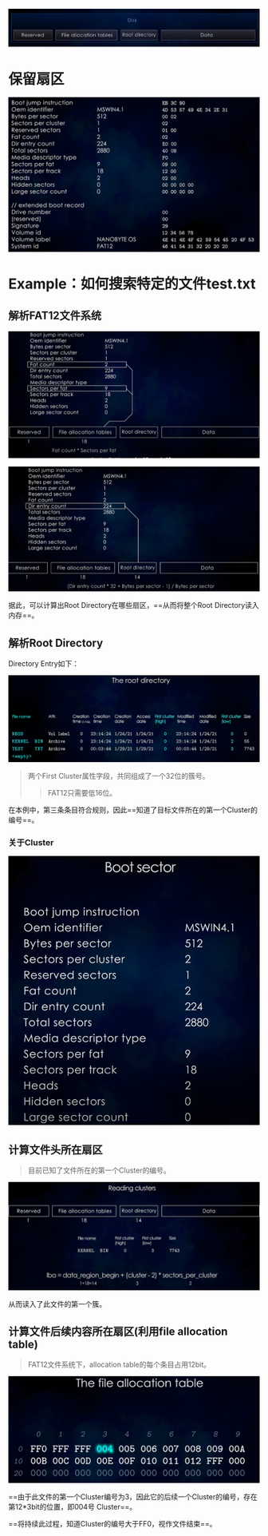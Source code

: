 ![image-20221104231701805](FAT12.assets/image-20221104231701805.png)



# 保留扇区

![image-20221104231813852](FAT12.assets/image-20221104231813852.png)



# Example：如何搜索特定的文件test.txt

## 解析FAT12文件系统

![image-20221104232044654](FAT12.assets/image-20221104232044654.png)



![image-20221104232311895](FAT12.assets/image-20221104232311895.png)

据此，可以计算出Root Directory在哪些扇区，==从而将整个Root Directory读入内存==。



## 解析Root Directory

Directory Entry如下：

![image-20221104232656789](FAT12.assets/image-20221104232656789.png)

> 两个First Cluster属性字段，共同组成了一个32位的簇号。
>
> > FAT12只需要低16位。



在本例中，第三条条目符合规则，因此==知道了目标文件所在的第一个Cluster的编号==。



### 关于Cluster

![image-20221104233019688](FAT12.assets/image-20221104233019688.png)





## 计算文件头所在扇区

> 目前已知了文件所在的第一个Cluster的编号。



![image-20221104233849341](FAT12.assets/image-20221104233849341.png)

从而读入了此文件的第一个簇。



## 计算文件后续内容所在扇区(利用file allocation table)

> FAT12文件系统下，allocation table的每个条目占用12bit。



![image-20221104234144240](FAT12.assets/image-20221104234144240.png)

==由于此文件的第一个Cluster编号为3，因此它的后续一个Cluster的编号，存在第12*3bit的位置，即004号 Cluster==。



==将持续此过程，知道Cluster的编号大于FF0，视作文件结束==。






